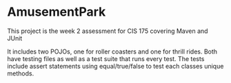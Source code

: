 # AmusementPark
 This project is the week 2 assessment for CIS 175 covering Maven and JUnit
 
 It includes two POJOs, one for roller coasters and one for thrill rides. Both have testing files as well as a test suite that runs every test.
 The tests include assert statements using equal/true/false to test each classes unique methods.
 
